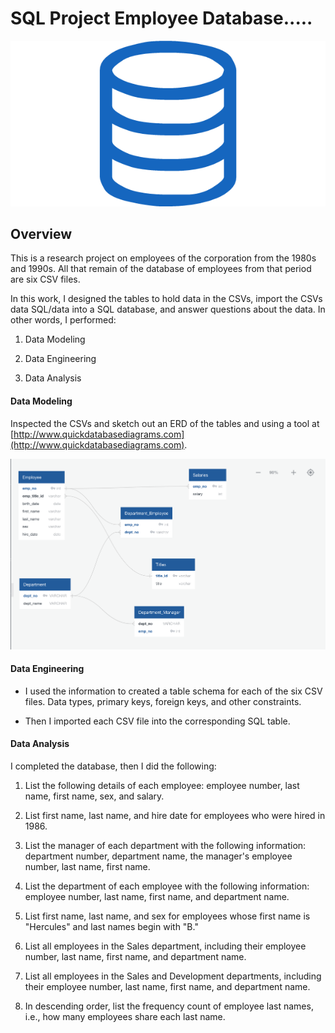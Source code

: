 # SQL Project Employee Database.....

![sql.png](Images/sql.png)

## Overview

This is a research project on employees of the corporation from the 1980s and 1990s. All that remain of the database of employees from that period are six CSV files.

In this work, I designed the tables to hold data in the CSVs, import the CSVs data SQL/data into a SQL database, and answer questions about the data. In other words, I performed:

1. Data Modeling

2. Data Engineering

3. Data Analysis

#### Data Modeling

Inspected the CSVs and sketch out an ERD of the tables and using a tool at [http://www.quickdatabasediagrams.com](http://www.quickdatabasediagrams.com).

![](Images/ERD.png)

#### Data Engineering

* I used the information to created a table schema for each of the six CSV files. Data types, primary keys, foreign keys, and other constraints.

* Then I imported each CSV file into the corresponding SQL table.

#### Data Analysis

I completed the database, then I did the following:

1. List the following details of each employee: employee number, last name, first name, sex, and salary.

2. List first name, last name, and hire date for employees who were hired in 1986.

3. List the manager of each department with the following information: department number, department name, the manager's employee number, last name, first name.

4. List the department of each employee with the following information: employee number, last name, first name, and department name.

5. List first name, last name, and sex for employees whose first name is "Hercules" and last names begin with "B."

6. List all employees in the Sales department, including their employee number, last name, first name, and department name.

7. List all employees in the Sales and Development departments, including their employee number, last name, first name, and department name.

8. In descending order, list the frequency count of employee last names, i.e., how many employees share each last name.
